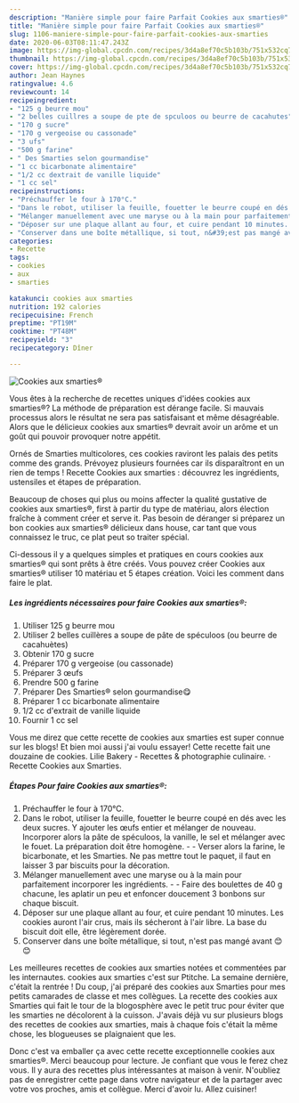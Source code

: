 ```yaml
---
description: "Manière simple pour faire Parfait Cookies aux smarties®"
title: "Manière simple pour faire Parfait Cookies aux smarties®"
slug: 1106-maniere-simple-pour-faire-parfait-cookies-aux-smarties
date: 2020-06-03T08:11:47.243Z
image: https://img-global.cpcdn.com/recipes/3d4a8ef70c5b103b/751x532cq70/cookies-aux-smarties-photo-principale-de-la-recette.jpg
thumbnail: https://img-global.cpcdn.com/recipes/3d4a8ef70c5b103b/751x532cq70/cookies-aux-smarties-photo-principale-de-la-recette.jpg
cover: https://img-global.cpcdn.com/recipes/3d4a8ef70c5b103b/751x532cq70/cookies-aux-smarties-photo-principale-de-la-recette.jpg
author: Jean Haynes
ratingvalue: 4.6
reviewcount: 14
recipeingredient:
- "125 g beurre mou"
- "2 belles cuillres a soupe de pte de spculoos ou beurre de cacahutes"
- "170 g sucre"
- "170 g vergeoise ou cassonade"
- "3 ufs"
- "500 g farine"
- " Des Smarties selon gourmandise"
- "1 cc bicarbonate alimentaire"
- "1/2 cc dextrait de vanille liquide"
- "1 cc sel"
recipeinstructions:
- "Préchauffer le four à 170°C."
- "Dans le robot, utiliser la feuille, fouetter le beurre coupé en dés avec les deux sucres. Y ajouter les œufs entier et mélanger de nouveau. Incorporer alors la pâte de spéculoos, la vanille, le sel et mélanger avec le fouet. La préparation doit être homogène.  Verser alors la farine, le bicarbonate, et les Smarties. Ne pas mettre tout le paquet, il faut en laisser 3 par biscuits pour la décoration."
- "Mélanger manuellement avec une maryse ou à la main pour parfaitement incorporer les ingrédients.  Faire des boulettes de 40 g chacune, les aplatir un peu et enfoncer doucement 3 bonbons sur chaque biscuit."
- "Déposer sur une plaque allant au four, et cuire pendant 10 minutes. Les cookies auront l&#39;air crus, mais ils sécheront à l&#39;air libre. La base du biscuit doit elle, être légèrement dorée."
- "Conserver dans une boîte métallique, si tout, n&#39;est pas mangé avant 😊😊"
categories:
- Recette
tags:
- cookies
- aux
- smarties

katakunci: cookies aux smarties 
nutrition: 192 calories
recipecuisine: French
preptime: "PT19M"
cooktime: "PT48M"
recipeyield: "3"
recipecategory: Dîner

---
```



![Cookies aux smarties®](https://img-global.cpcdn.com/recipes/3d4a8ef70c5b103b/751x532cq70/cookies-aux-smarties-photo-principale-de-la-recette.jpg)

Vous êtes à la recherche de recettes uniques d'idées cookies aux smarties®? La méthode de préparation est dérange facile. Si mauvais processus alors le résultat ne sera pas satisfaisant et même désagréable. Alors que le délicieux cookies aux smarties® devrait avoir un arôme et un goût qui pouvoir provoquer notre appétit.

Ornés de Smarties multicolores, ces cookies raviront les palais des petits comme des grands. Prévoyez plusieurs fournées car ils disparaîtront en un rien de temps ! Recette Cookies aux smarties : découvrez les ingrédients, ustensiles et étapes de préparation.

Beaucoup de choses qui plus ou moins affecter la qualité gustative de cookies aux smarties®, first à partir du type de matériau, alors élection fraîche à comment créer et serve it. Pas besoin de déranger si préparez un bon cookies aux smarties® délicieux dans house, car tant que vous connaissez le truc, ce plat peut so traiter spécial.


Ci-dessous il y a quelques simples et pratiques en cours cookies aux smarties® qui sont prêts à être créés. Vous pouvez créer Cookies aux smarties® utiliser 10 matériau et 5 étapes création. Voici les comment dans faire le plat.

<!--inarticleads1-->

##### Les ingrédients nécessaires pour faire Cookies aux smarties®:

1. Utiliser 125 g beurre mou
1. Utiliser 2 belles cuillères a soupe de pâte de spéculoos (ou beurre de cacahuètes)
1. Obtenir 170 g sucre
1. Préparer 170 g vergeoise (ou cassonade)
1. Préparer 3 œufs
1. Prendre 500 g farine
1. Préparer  Des Smarties® selon gourmandise😋
1. Préparer 1 cc bicarbonate alimentaire
1.  1/2 cc d&#39;extrait de vanille liquide
1. Fournir 1 cc sel


Vous me direz que cette recette de cookies aux smarties est super connue sur les blogs! Et bien moi aussi j&#39;ai voulu essayer! Cette recette fait une douzaine de cookies. Lilie Bakery - Recettes &amp; photographie culinaire. · Recette Cookies aux Smarties. 

<!--inarticleads2-->

##### Étapes Pour faire Cookies aux smarties®:

1. Préchauffer le four à 170°C.
1. Dans le robot, utiliser la feuille, fouetter le beurre coupé en dés avec les deux sucres. Y ajouter les œufs entier et mélanger de nouveau. Incorporer alors la pâte de spéculoos, la vanille, le sel et mélanger avec le fouet. La préparation doit être homogène. -  - Verser alors la farine, le bicarbonate, et les Smarties. Ne pas mettre tout le paquet, il faut en laisser 3 par biscuits pour la décoration.
1. Mélanger manuellement avec une maryse ou à la main pour parfaitement incorporer les ingrédients. -  - Faire des boulettes de 40 g chacune, les aplatir un peu et enfoncer doucement 3 bonbons sur chaque biscuit.
1. Déposer sur une plaque allant au four, et cuire pendant 10 minutes. Les cookies auront l&#39;air crus, mais ils sécheront à l&#39;air libre. La base du biscuit doit elle, être légèrement dorée.
1. Conserver dans une boîte métallique, si tout, n&#39;est pas mangé avant 😊😊


Les meilleures recettes de cookies aux smarties notées et commentées par les internautes. cookies aux smarties c&#39;est sur Ptitche. La semaine dernière, c&#39;était la rentrée ! Du coup, j&#39;ai préparé des cookies aux Smarties pour mes petits camarades de classe et mes collègues. La recette des cookies aux Smarties qui fait le tour de la blogosphère avec le petit truc pour éviter que les smarties ne décolorent à la cuisson. J&#39;avais déjà vu sur plusieurs blogs des recettes de cookies aux smarties, mais à chaque fois c&#39;était la même chose, les blogueuses se plaignaient que les. 


Donc c'est va emballer ça avec cette recette exceptionnelle cookies aux smarties®. Merci beaucoup pour lecture. Je confiant que vous le ferez chez vous. Il y aura des recettes plus  intéressantes at maison à venir. N'oubliez pas de enregistrer cette page dans votre navigateur et de la partager avec votre vos proches, amis et collègue. Merci d'avoir lu. Allez cuisiner!
